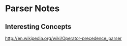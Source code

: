 Parser Notes
=====


Interesting Concepts
---

http://en.wikipedia.org/wiki/Operator-precedence_parser
